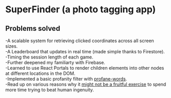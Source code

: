 # SuperFinder (a photo tagging app)  

## Problems solved  

-A scalable system for retrieving clicked coordinates across all screen sizes.    
-A Leaderboard that updates in real time (made simple thanks to Firestore).  
-Timing the session length of each game.  
-Further deepened my familiarty with Firebase.  
-Learned to use React Portals to render children elements into other nodes at different locations in the DOM.    
-Implemented a basic profanity filter with [profane-words](https://www.npmjs.com/package/profane-words).   
-Read up on various reasons why it [might not be a fruitful exercise](https://stackoverflow.com/a/273520) to spend more time trying to beat human ingenuity.    
